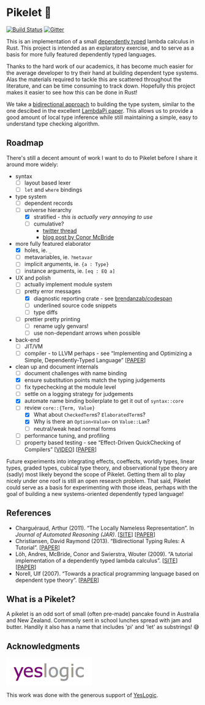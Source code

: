 # Pikelet 🥞

[![Build Status][travis-badge]][travis-url]
[![Gitter][gitter-badge]][gitter-lobby]

[travis-badge]: https://travis-ci.org/brendanzab/pikelet.svg?branch=master
[travis-url]: https://travis-ci.org/brendanzab/pikelet
[gitter-badge]: https://badges.gitter.im/gluon-lang/gluon.svg
[gitter-lobby]: https://gitter.im/pikelet-lang/Lobby

This is an implementation of a small [dependently typed][dependent-type-wikipedia]
lambda calculus in Rust. This project is intended as an explaratory exercise,
and to serve as a basis for more fully featured dependently typed languages.

Thanks to the hard work of our academics, it has become much easier for the
average developer to try their hand at building dependent type systems. Alas the
materials required to tackle this are scattered throughout the literature, and
can be time consuming to track down. Hopefully this project makes it easier to
see how this can be done in Rust!

We take a [bidirectional approach][bidirectional-typing-paper] to building the
type system, similar to the one descibed in the excellent
[LambdaPi paper][lambdapi-site]. This allows us to provide a good amount of
local type inference while still maintaining a simple, easy to understand type
checking algorithm.

[dependent-type-wikipedia]: https://en.wikipedia.org/wiki/Dependent_type

## Roadmap

There's still a decent amount of work I want to do to Pikelet before I share it
around more widely:

- syntax
  - [ ] layout based lexer
  - [ ] `let` and `where` bindings
- type system
  - [ ] dependent records
  - [ ] universe hierarchy
    - [x] stratified - _this is actually very annoying to use_
    - [ ] cumulative?
      - [twitter thread][universes-twitter-ramble]
      - [blog post by Conor McBride][universes-pigworker-blog]
- more fully featured elaborator
  - [x] holes, ie. `_`
  - [ ] metavariables, ie. `?metavar`
  - [ ] implicit arguments, ie. `{a : Type}`
  - [ ] instance arguments, ie. `[eq : EQ a]`
- UX and polish
  - [ ] actually implement module system
  - [ ] pretty error messages
    - [x] diagnostic reporting crate - see [brendanzab/codespan][codespan]
    - [ ] underlined source code snippets
    - [ ] type diffs
  - [ ] prettier pretty printing
    - [ ] rename ugly genvars!
    - [ ] use non-dependant arrows when possible
- back-end
  - [ ] JIT/VM
  - [ ] compiler - to LLVM perhaps - see “Implementing and Optimizing a Simple,
        Dependently-Typed Language” [[PAPER][compiling-lambdapi-paper]]
- clean up and document internals
  - [ ] document challenges with name binding
  - [x] ensure substitution points match the typing judgements
  - [ ] fix typechecking at the module level
  - [ ] settle on a logging strategy for judgements
  - [x] automate name binding boilerplate to get it out of `syntax::core`
  - [ ] review `core::{Term, Value}`
    - [x] What about `CheckedTerm`s? `ElaboratedTerm`s?
    - [x] Why is there an `Option<Value>` on `Value::Lam`?
    - [ ] neutral/weak head normal forms
  - [ ] performance tuning, and profiling
  - [ ] property based testing - see “Effect-Driven QuickChecking of Compilers”
        [[VIDEO][quickchecking-compilers-video]]
        [[PAPER][quickchecking-compilers-paper]]

Future experiments into integrating effects, coeffects, worldly types, linear
types, graded types, cubical type theory, and observational type theory are
(sadly) most likely beyond the scope of Pikelet. Getting them all to play nicely
under one roof is still an open research problem. That said, Pikelet could serve
as a basis for experimenting with those ideas, perhaps with the goal of building
a new systems-oriented dependently typed language!

[codespan]: https://github.com/brendanzab/codespan
[universes-twitter-ramble]: https://twitter.com/brendanzab/status/962681577120587776
[universes-pigworker-blog]: https://pigworker.wordpress.com/2015/01/09/universe-hierarchies/
[compiling-lambdapi-paper]: http://publications.lib.chalmers.se/records/fulltext/124826.pdf
[quickchecking-compilers-video]: https://www.youtube.com/watch?v=_KrZzaShDew
[quickchecking-compilers-paper]: http://janmidtgaard.dk/papers/Midtgaard-al%3AICFP17-full.pdf

## References

- Charguéraud, Arthur (2011). “The Locally Nameless Representation”.
  In _Journal of Automated Reasoning (JAR)_.
  [[SITE][ln-site]]
  [[PAPER][ln-paper]]
- Christiansen, David Raymond (2013). “Bidirectional Typing Rules: A Tutorial”.
  [[PAPER][bidirectional-typing-paper]]
- Löh, Andres, McBride, Conor and Swierstra, Wouter (2009). “A tutorial
  implementation of a dependently typed lambda calculus”.
  [[SITE][lambdapi-site]]
  [[PAPER][lambdapi-paper]]
- Norell, Ulf (2007). “Towards a practical programming language based on
  dependent type theory”.
  [[PAPER][agda-paper]]

[ln-site]: http://www.chargueraud.org/softs/ln/
[ln-paper]: http://www.chargueraud.org/research/2009/ln/main.pdf
[bidirectional-typing-paper]: http://www.davidchristiansen.dk/tutorials/bidirectional.pdf
[lambdapi-site]: https://www.andres-loeh.de/LambdaPi/
[lambdapi-paper]: https://www.andres-loeh.de/LambdaPi/LambdaPi.pdf
[agda-paper]: http://www.cse.chalmers.se/~ulfn/papers/thesis.pdf

## What is a Pikelet?

A pikelet is an odd sort of small (often pre-made) pancake found in Australia
and New Zealand. Commonly sent in school lunches spread with jam and butter.
Handily it also has a name that includes 'pi' and 'let' as substrings! 😅

## Acknowledgments

[![YesLogic Logo][yeslogic-logo]][yeslogic]

This work was done with the generous support of [YesLogic][yeslogic].

[yeslogic]: http://yeslogic.com/
[yeslogic-logo]: assets/yeslogic-logo.png
